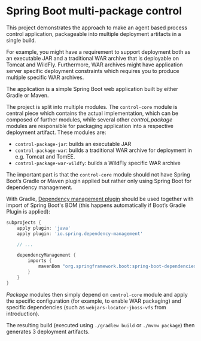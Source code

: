 # Spring Boot multi-package control

This project demonstrates the approach to make an agent based process control application, packageable into multiple deployment artifacts in a single build.

For example, you might have a requirement to support deployment both as an executable JAR and a traditional WAR archive that is deployable on Tomcat and WildFly. Furthermore, WAR archives might have application server specific deployment constraints which requires you to produce multiple specific WAR archives.

The application is a simple Spring Boot web application built by either Gradle or Maven. 

The project is split into multiple modules. The `control-core` module is central piece which contains the actual implementation, which can be composed of further modules, while several other _control_package_ modules are responsible for packaging application into a respective deployment artifact. These modules are:

 - `control-package-jar`: builds an executable JAR
 - `control-package-war`: builds a traditional WAR archive for deployment in e.g. Tomcat and TomEE.
 - `control-package-war-wildfy`: builds a WildFly specific WAR archive

The important part is that the `control-core` module should not have Spring Boot’s Gradle or Maven plugin applied but rather only using Spring Boot for dependency management.

With Gradle, [Dependency management plugin](https://github.com/spring-gradle-plugins/dependency-management-plugin) should be used together with import of Spring Boot's BOM (this happens automatically if Boot’s Gradle Plugin is applied):

```gradle
subprojects {
	apply plugin: 'java'
	apply plugin: 'io.spring.dependency-management'

	// ...

	dependencyManagement {
		imports {
			mavenBom "org.springframework.boot:spring-boot-dependencies:$springBootVersion"
		}
	}
}
```

_Package_ modules then simply depend on `control-core` module and apply the specific configuration (for example, to enable WAR packaging) and specific dependencies (such as `webjars-locator-jboss-vfs` from introduction).

The resulting build (executed using `./gradlew build` or `./mvnw package`) then generates 3 deployment artifacts.
